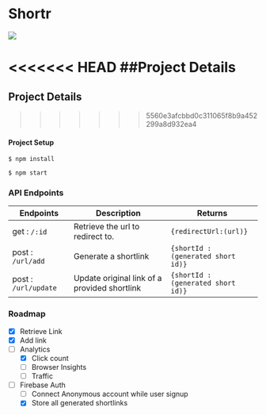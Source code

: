 # Shortr

![](https://shortr.dsen.tech/img/logo.afafeb6b.svg)

<<<<<<< HEAD
##Project Details
=======

## Project Details

> > > > > > > 5560e3afcbbd0c311065f8b9a452299a8d932ea4

#### Project Setup

`$ npm install `

`$ npm start `

### API Endpoints

| Endpoints            | Description                                  | Returns                            |
| -------------------- | -------------------------------------------- | ---------------------------------- |
| get : `/:id`         | Retrieve the url to redirect to.             | `{redirectUrl:(url)}`              |
| post : `/url/add`    | Generate a shortlink                         | `{shortId : (generated short id)}` |
| post : `/url/update` | Update original link of a provided shortlink | `{shortId : (generated short id)}` |

### Roadmap

- [x] Retrieve Link
- [x] Add link
- [ ] Analytics
  - [x] Click count
  - [ ] Browser Insights
  - [ ] Traffic
- [ ] Firebase Auth
  - [ ] Connect Anonymous account while user signup
  - [x] Store all generated shortlinks
